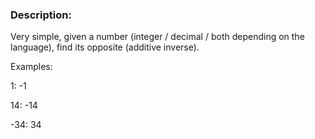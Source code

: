 ### Description:
Very simple, given a number (integer / decimal / both depending on the language), find its opposite (additive inverse).

Examples:

1: -1

14: -14

-34: 34